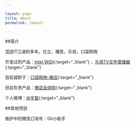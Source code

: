 ```yaml
---

layout: page
title: About
permalink: /about/

---
```



##简介

混迹IT江湖的多年。日立，播思，乐视，口袋购物

开发过的产品：[Intel WiDi](http://www.intel.com/content/www/us/en/architecture-and-technology/intel-wireless-display.html){:target="_blank"} 、[乐视TV文件管理器](http://www.znds.com/tv-91637-1-1.html){:target="_blank"}


目前就职于：[口袋购物-微店](http://www.weidian.com){:target="_blank"}

目前负责产品：[微店全球购](http://www.weidian.com/apps/global.html){:target="_blank"}
  
个人微博：[@宇苗](http://weibo.com/oyjm){:target="_blank"}

##其他项目

维护中的微信订阅号：Git小助手

